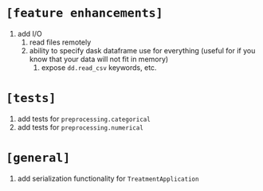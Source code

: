 # `[feature enhancements]`
1. add I/O
   1. read files remotely
   2. ability to specify dask dataframe use for everything (useful for if you know that your data will not fit in memory)
      1. expose `dd.read_csv` keywords, etc.


# `[tests]`
1. add tests for `preprocessing.categorical`
2. add tests for `preprocessing.numerical`


# `[general]`
1. add serialization functionality for `TreatmentApplication`
